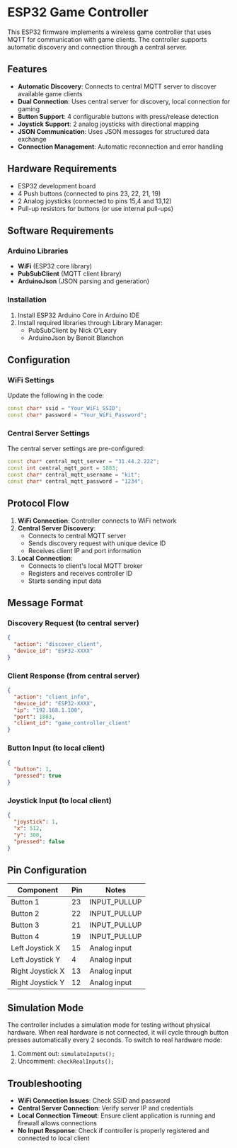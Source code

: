 # ESP32 Game Controller

This ESP32 firmware implements a wireless game controller that uses MQTT for communication with game clients. The controller supports automatic discovery and connection through a central server.

## Features

- **Automatic Discovery**: Connects to central MQTT server to discover available game clients
- **Dual Connection**: Uses central server for discovery, local connection for gaming
- **Button Support**: 4 configurable buttons with press/release detection
- **Joystick Support**: 2 analog joysticks with directional mapping
- **JSON Communication**: Uses JSON messages for structured data exchange
- **Connection Management**: Automatic reconnection and error handling

## Hardware Requirements

- ESP32 development board
- 4 Push buttons (connected to pins 23, 22, 21, 19)
- 2 Analog joysticks (connected to pins 15,4 and 13,12)
- Pull-up resistors for buttons (or use internal pull-ups)

## Software Requirements

### Arduino Libraries
- **WiFi** (ESP32 core library)
- **PubSubClient** (MQTT client library)
- **ArduinoJson** (JSON parsing and generation)

### Installation
1. Install ESP32 Arduino Core in Arduino IDE
2. Install required libraries through Library Manager:
   - PubSubClient by Nick O'Leary
   - ArduinoJson by Benoit Blanchon

## Configuration

### WiFi Settings
Update the following in the code:
```cpp
const char* ssid = "Your_WiFi_SSID";
const char* password = "Your_WiFi_Password";
```

### Central Server Settings
The central server settings are pre-configured:
```cpp
const char* central_mqtt_server = "31.44.2.222";
const int central_mqtt_port = 1883;
const char* central_mqtt_username = "kit";
const char* central_mqtt_password = "1234";
```

## Protocol Flow

1. **WiFi Connection**: Controller connects to WiFi network
2. **Central Server Discovery**: 
   - Connects to central MQTT server
   - Sends discovery request with unique device ID
   - Receives client IP and port information
3. **Local Connection**:
   - Connects to client's local MQTT broker
   - Registers and receives controller ID
   - Starts sending input data

## Message Format

### Discovery Request (to central server)
```json
{
  "action": "discover_client",
  "device_id": "ESP32-XXXX"
}
```

### Client Response (from central server)
```json
{
  "action": "client_info", 
  "device_id": "ESP32-XXXX",
  "ip": "192.168.1.100",
  "port": 1883,
  "client_id": "game_controller_client"
}
```

### Button Input (to local client)
```json
{
  "button": 1,
  "pressed": true
}
```

### Joystick Input (to local client)
```json
{
  "joystick": 1,
  "x": 512,
  "y": 300,
  "pressed": false
}
```

## Pin Configuration

| Component | Pin | Notes |
|-----------|-----|-------|
| Button 1 | 23 | INPUT_PULLUP |
| Button 2 | 22 | INPUT_PULLUP |
| Button 3 | 21 | INPUT_PULLUP |
| Button 4 | 19 | INPUT_PULLUP |
| Left Joystick X | 15 | Analog input |
| Left Joystick Y | 4 | Analog input |
| Right Joystick X | 13 | Analog input |
| Right Joystick Y | 12 | Analog input |

## Simulation Mode

The controller includes a simulation mode for testing without physical hardware. When real hardware is not connected, it will cycle through button presses automatically every 2 seconds. To switch to real hardware mode:

1. Comment out: `simulateInputs();`
2. Uncomment: `checkRealInputs();`

## Troubleshooting

- **WiFi Connection Issues**: Check SSID and password
- **Central Server Connection**: Verify server IP and credentials
- **Local Connection Timeout**: Ensure client application is running and firewall allows connections
- **No Input Response**: Check if controller is properly registered and connected to local client 
